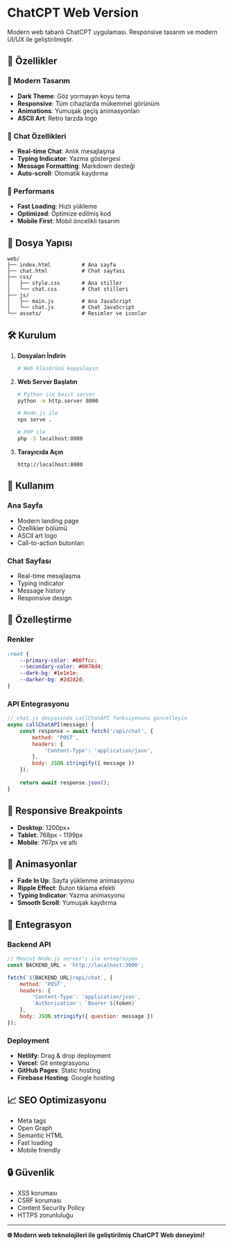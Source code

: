 # ChatCPT Web Version

Modern web tabanlı ChatCPT uygulaması. Responsive tasarım ve modern UI/UX ile geliştirilmiştir.

## 🌟 Özellikler

### 🎨 Modern Tasarım
- **Dark Theme**: Göz yormayan koyu tema
- **Responsive**: Tüm cihazlarda mükemmel görünüm
- **Animations**: Yumuşak geçiş animasyonları
- **ASCII Art**: Retro tarzda logo

### 💬 Chat Özellikleri
- **Real-time Chat**: Anlık mesajlaşma
- **Typing Indicator**: Yazma göstergesi
- **Message Formatting**: Markdown desteği
- **Auto-scroll**: Otomatik kaydırma

### 🚀 Performans
- **Fast Loading**: Hızlı yükleme
- **Optimized**: Optimize edilmiş kod
- **Mobile First**: Mobil öncelikli tasarım

## 📁 Dosya Yapısı

```
web/
├── index.html          # Ana sayfa
├── chat.html           # Chat sayfası
├── css/
│   ├── style.css       # Ana stiller
│   └── chat.css        # Chat stilleri
├── js/
│   ├── main.js         # Ana JavaScript
│   └── chat.js         # Chat JavaScript
└── assets/             # Resimler ve iconlar
```

## 🛠️ Kurulum

1. **Dosyaları İndirin**
   ```bash
   # Web klasörünü kopyalayın
   ```

2. **Web Server Başlatın**
   ```bash
   # Python ile basit server
   python -m http.server 8000
   
   # Node.js ile
   npx serve .
   
   # PHP ile
   php -S localhost:8000
   ```

3. **Tarayıcıda Açın**
   ```
   http://localhost:8000
   ```

## 🎯 Kullanım

### Ana Sayfa
- Modern landing page
- Özellikler bölümü
- ASCII art logo
- Call-to-action butonları

### Chat Sayfası
- Real-time mesajlaşma
- Typing indicator
- Message history
- Responsive design

## 🔧 Özelleştirme

### Renkler
```css
:root {
    --primary-color: #00ffcc;
    --secondary-color: #0078d4;
    --dark-bg: #1e1e1e;
    --darker-bg: #2d2d2d;
}
```

### API Entegrasyonu
```javascript
// chat.js dosyasında callChatAPI fonksiyonunu güncelleyin
async callChatAPI(message) {
    const response = await fetch('/api/chat', {
        method: 'POST',
        headers: {
            'Content-Type': 'application/json',
        },
        body: JSON.stringify({ message })
    });
    
    return await response.json();
}
```

## 📱 Responsive Breakpoints

- **Desktop**: 1200px+
- **Tablet**: 768px - 1199px
- **Mobile**: 767px ve altı

## 🎨 Animasyonlar

- **Fade In Up**: Sayfa yüklenme animasyonu
- **Ripple Effect**: Buton tıklama efekti
- **Typing Indicator**: Yazma animasyonu
- **Smooth Scroll**: Yumuşak kaydırma

## 🔗 Entegrasyon

### Backend API
```javascript
// Mevcut Node.js server'ı ile entegrasyon
const BACKEND_URL = 'http://localhost:3000';

fetch(`${BACKEND_URL}/api/chat`, {
    method: 'POST',
    headers: {
        'Content-Type': 'application/json',
        'Authorization': `Bearer ${token}`
    },
    body: JSON.stringify({ question: message })
});
```

### Deployment
- **Netlify**: Drag & drop deployment
- **Vercel**: Git entegrasyonu
- **GitHub Pages**: Static hosting
- **Firebase Hosting**: Google hosting

## 📈 SEO Optimizasyonu

- Meta tags
- Open Graph
- Semantic HTML
- Fast loading
- Mobile friendly

## 🔒 Güvenlik

- XSS koruması
- CSRF koruması
- Content Security Policy
- HTTPS zorunluluğu

---

**🌐 Modern web teknolojileri ile geliştirilmiş ChatCPT Web deneyimi!**